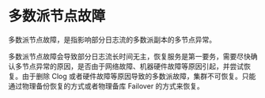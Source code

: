 # 多数派节点故障

多数派节点故障，是指影响部分日志流的多数派副本的多节点异常。

多数派节点故障会导致部分日志流长时间无主，恢复服务是第一要务，需要尽快确认多节点异常的原因，是否由于网络故障、机器硬件故障等原因引起，并尝试恢复。由于删除 Clog 或者硬件故障等原因导致的多数派故障，集群不可恢复。只能通过物理备份恢复的方式或者物理备库 Failover 的方式来恢复。
